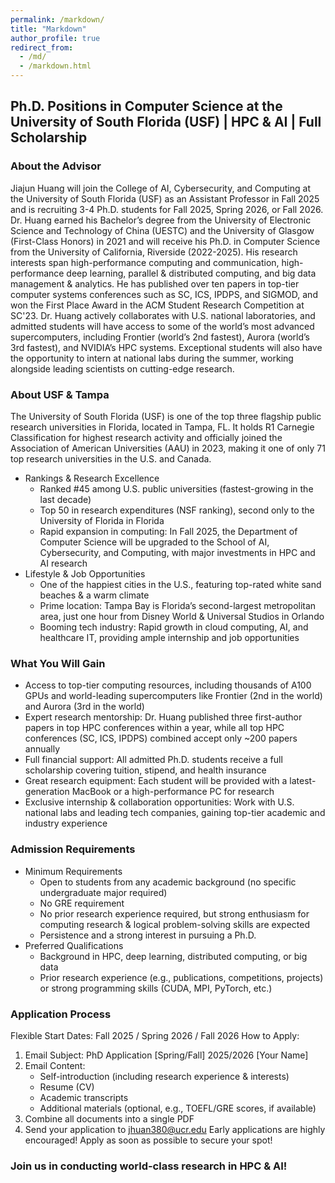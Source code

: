 ```yaml
---
permalink: /markdown/
title: "Markdown"
author_profile: true
redirect_from: 
  - /md/
  - /markdown.html
---
```


## Ph.D. Positions in Computer Science at the University of South Florida (USF) | HPC & AI | Full Scholarship

### About the Advisor
Jiajun Huang will join the College of AI, Cybersecurity, and Computing at the University of South Florida (USF) as an Assistant Professor in Fall 2025 and is recruiting 3-4 Ph.D. students for Fall 2025, Spring 2026, or Fall 2026. Dr. Huang earned his Bachelor’s degree from the University of Electronic Science and Technology of China (UESTC) and the University of Glasgow (First-Class Honors) in 2021 and will receive his Ph.D. in Computer Science from the University of California, Riverside (2022-2025). His research interests span high-performance computing and communication, high-performance deep learning, parallel & distributed computing, and big data management & analytics.
He has published over ten papers in top-tier computer systems conferences such as SC, ICS, IPDPS, and SIGMOD, and won the First Place Award in the ACM Student Research Competition at SC'23. Dr. Huang actively collaborates with U.S. national laboratories, and admitted students will have access to some of the world’s most advanced supercomputers, including Frontier (world’s 2nd fastest), Aurora (world’s 3rd fastest), and NVIDIA’s HPC systems. Exceptional students will also have the opportunity to intern at national labs during the summer, working alongside leading scientists on cutting-edge research.

### About USF & Tampa
The University of South Florida (USF) is one of the top three flagship public research universities in Florida, located in Tampa, FL. It holds R1 Carnegie Classification for highest research activity and officially joined the Association of American Universities (AAU) in 2023, making it one of only 71 top research universities in the U.S. and Canada.
* Rankings & Research Excellence
    * Ranked #45 among U.S. public universities (fastest-growing in the last decade)
    * Top 50 in research expenditures (NSF ranking), second only to the University of Florida in Florida
    * Rapid expansion in computing: In Fall 2025, the Department of Computer Science will be upgraded to the School of AI, Cybersecurity, and Computing, with major investments in HPC and AI research
* Lifestyle & Job Opportunities
    * One of the happiest cities in the U.S., featuring top-rated white sand beaches & a warm climate
    * Prime location: Tampa Bay is Florida’s second-largest metropolitan area, just one hour from Disney World & Universal Studios in Orlando
    * Booming tech industry: Rapid growth in cloud computing, AI, and healthcare IT, providing ample internship and job opportunities

### What You Will Gain
* Access to top-tier computing resources, including thousands of A100 GPUs and world-leading supercomputers like Frontier (2nd in the world) and Aurora (3rd in the world)
* Expert research mentorship: Dr. Huang published three first-author papers in top HPC conferences within a year, while all top HPC conferences (SC, ICS, IPDPS) combined accept only ~200 papers annually
* Full financial support: All admitted Ph.D. students receive a full scholarship covering tuition, stipend, and health insurance
* Great research equipment: Each student will be provided with a latest-generation MacBook or a high-performance PC for research
* Exclusive internship & collaboration opportunities: Work with U.S. national labs and leading tech companies, gaining top-tier academic and industry experience

### Admission Requirements
* Minimum Requirements
    * Open to students from any academic background (no specific undergraduate major required)
    * No GRE requirement
    * No prior research experience required, but strong enthusiasm for computing research & logical problem-solving skills are expected
    * Persistence and a strong interest in pursuing a Ph.D.
* Preferred Qualifications
    * Background in HPC, deep learning, distributed computing, or big data
    * Prior research experience (e.g., publications, competitions, projects) or strong programming skills (CUDA, MPI, PyTorch, etc.)

### Application Process
Flexible Start Dates: Fall 2025 / Spring 2026 / Fall 2026
How to Apply:
1. Email Subject: PhD Application [Spring/Fall] 2025/2026 [Your Name]
2. Email Content:
    * Self-introduction (including research experience & interests)
    * Resume (CV)
    * Academic transcripts
    * Additional materials (optional, e.g., TOEFL/GRE scores, if available)
3. Combine all documents into a single PDF
4. Send your application to jhuan380@ucr.edu
Early applications are highly encouraged! Apply as soon as possible to secure your spot!

### Join us in conducting world-class research in HPC & AI! 